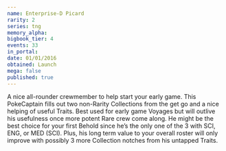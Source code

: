 ```yaml
---
name: Enterprise-D Picard
rarity: 2
series: tng
memory_alpha:
bigbook_tier: 4
events: 33
in_portal:
date: 01/01/2016
obtained: Launch
mega: false
published: true
---
```


A nice all-rounder crewmember to help start your early game. This PokeCaptain fills out two non-Rarity Collections from the get go and a nice helping of useful Traits. Best used for early game Voyages but will outlive his usefulness once more potent Rare crew come along. He might be the best choice for your first Behold since he’s the only one of the 3 with SCI, ENG, or MED (SCI). Plus, his long term value to your overall roster will only improve with possibly 3 more Collection notches from his untapped Traits.
